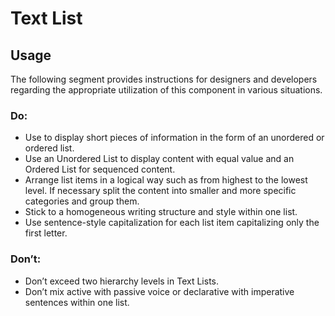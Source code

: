 # Text List

<TableOfContents></TableOfContents>

## Usage

The following segment provides instructions for designers and developers regarding the appropriate utilization of this
component in various situations.

### Do:

- Use to display short pieces of information in the form of an unordered or ordered list.
- Use an Unordered List to display content with equal value and an Ordered List for sequenced content.
- Arrange list items in a logical way such as from highest to the lowest level. If necessary split the content into
  smaller and more specific categories and group them.
- Stick to a homogeneous writing structure and style within one list.
- Use sentence-style capitalization for each list item capitalizing only the first letter.

### Don’t:

- Don’t exceed two hierarchy levels in Text Lists.
- Don’t mix active with passive voice or declarative with imperative sentences within one list.
